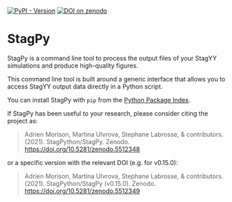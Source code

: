 [![PyPI - Version](https://img.shields.io/pypi/v/stagpy)](https://pypi.org/project/stagpy/)
[![DOI on zenodo](https://zenodo.org/badge/DOI/10.5281/zenodo.5512348.svg)](https://doi.org/10.5281/zenodo.5512348)

StagPy
======

StagPy is a command line tool to process the output files of your StagYY
simulations and produce high-quality figures.

This command line tool is built around a generic interface that allows you to
access StagYY output data directly in a Python script.

You can install StagPy with `pip` from the [Python Package
Index](https://pypi.org/project/stagpy/).

If StagPy has been useful to your research, please consider citing the project
as:

> Adrien Morison, Martina Ulvrova, Stephane Labrosse, & contributors. (2021).
StagPython/StagPy. Zenodo. https://doi.org/10.5281/zenodo.5512348

or a specific version with the relevant DOI (e.g. for v0.15.0):

> Adrien Morison, Martina Ulvrova, Stephane Labrosse, & contributors. (2021).
StagPython/StagPy (v0.15.0). Zenodo. https://doi.org/10.5281/zenodo.5512349
